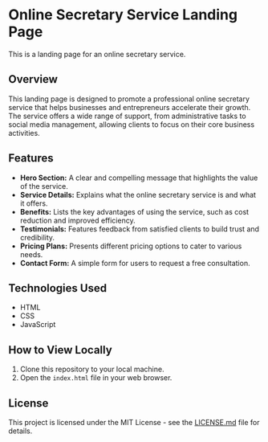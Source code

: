 # Online Secretary Service Landing Page

This is a landing page for an online secretary service.

## Overview

This landing page is designed to promote a professional online secretary service that helps businesses and entrepreneurs accelerate their growth. The service offers a wide range of support, from administrative tasks to social media management, allowing clients to focus on their core business activities.

## Features

-   **Hero Section:** A clear and compelling message that highlights the value of the service.
-   **Service Details:** Explains what the online secretary service is and what it offers.
-   **Benefits:** Lists the key advantages of using the service, such as cost reduction and improved efficiency.
-   **Testimonials:** Features feedback from satisfied clients to build trust and credibility.
-   **Pricing Plans:** Presents different pricing options to cater to various needs.
-   **Contact Form:** A simple form for users to request a free consultation.

## Technologies Used

-   HTML
-   CSS
-   JavaScript

## How to View Locally

1.  Clone this repository to your local machine.
2.  Open the `index.html` file in your web browser.

## License

This project is licensed under the MIT License - see the [LICENSE.md](LICENSE.md) file for details.
